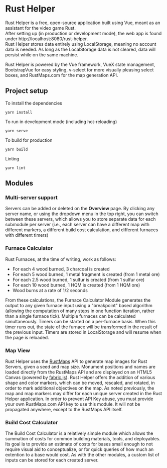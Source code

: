# Rust Helper
Rust Helper is a free, open-source application built using Vue, meant as an assistant for the video game Rust.  
After setting up (in production or development mode), the web app is found under http://localhost:8080/rust-helper.  
Rust Helper stores data entirely using LocalStorage, meaning no account data is needed. As long as the LocalStorage data is not cleared, data will persist while on the same machine.   

Rust Helper is powered by the Vue framework, VueX state management, BootstrapVue for easy styling, v-select for more visually pleasing select boxes, and RustMaps.com for the map generation API. 

## Project setup
To install the dependencies  
```
yarn install
```

To run in development mode (including hot-reloading)  
```
yarn serve
```

To build for production  
```
yarn build
```

Linting  
```
yarn lint
```


## Modules
### Multi-server support
Servers can be added or deleted on the **Overview** page. By clicking any server name, or using the dropdown menu in the top right, you can switch between these servers, which allows you to store separate data for each submodule per server (i.e., each server can have a different map with different markers, a different build cost calculation, and different furnaces with different timers)

### Furnace Calculator
Rust Furnaces, at the time of writing, work as follows:  
- For each 4 wood burned, 3 charcoal is created
- For each 5 wood burned, 1 metal fragment is created (from 1 metal ore)
- For each 2.5 wood burned, 1 sulfur is created (from 1 sulfur ore)
- For each 10 wood burned, 1 HQM is created (from 1 HQM ore)
- Wood burns at a rate of 1/2 seconds  

From these calculations, the Furnace Calculator Module generates the output to any given furnace input using a "breakpoint" based algorithm (allowing the computation of many steps in one function iteration, rather than a single furnace tick). Multiple furnaces can be calculated simultaneously. Timers can be started on a per-furnace basis. When this timer runs out, the state of the furnace will be transformed in the result of the previous input. Timers are stored in LocalStorage and will resume when the page is reloaded.

### Map View
Rust Helper uses the [RustMaps](https://rustmaps.com) API to generate map images for Rust Servers, given a seed and map size. Monument positions and names are loaded directly from the RustMaps API and are displayed on an HTML5 Canvas (powered by [fabric.js](http://fabricjs.com/)). Rust Helper offers the addition of various shape and color markers, which can be moved, rescaled, and rotated, in order to mark additional objectives on the map. As noted previously, the map and map markers may differ for each unique server created in the Rust Helper application. In order to prevent API Key abuse, you must provide your own RustMaps.com API key to use this module. It will not be propagated anywhere, except to the RustMaps API itself.

### Build Cost Calculator
The Build Cost Calculator is a relatively simple module which allows the summation of costs for common building materials, tools, and deployables. Its goal is to provide an estimate of costs for bases small enough to not require visual aid to conceptualize, or for quick queries of how much an extention to a base would cost. As with the other modules, a custom list of inputs can be stored for each created server.

